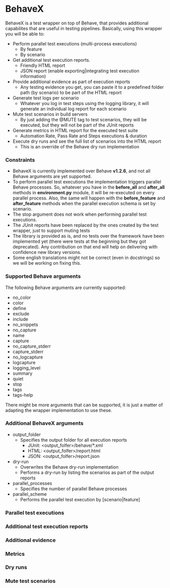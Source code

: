 # BehaveX
BehaveX is a test wrapper on top of Behave, that provides additional capabilites that are useful in testing pipelines.
Basically, using this wrapper you will be able to:
* Perform parallel test executions (multi-process executions)
  * By feature
  * By scenario
* Get additional test execution reports.
  * Friendly HTML report
  * JSON report (enable exporting|integrating test execution information)
* Provide additional evidence as part of execution reports
  * Any testing evidence you get, you can paste it to a predefined folder path (by scenario) to be part of the HTML report
* Generate test logs per scenario
  * Whatever you log in test steps using the logging library, it will generate an individual log report for each scenario
* Mute test scenarios in build servers
  * By just adding the @MUTE tag to test scenarios, they will be executed, but they will not be part of the JUnit reports
* Generate metrics in HTML report for the executed test suite
  * Automation Rate, Pass Rate and Steps executions & duration
* Execute dry runs and see the full list of scenarios into the HTML report
  * This is an override of the Behave dry run implementation

### Constraints

* BehaveX is currently implemented over Behave **v1.2.6**, and not all Behave arguments are yet supported.
* To perform parallel test executions the implementation triggers parallel Behave processes. So, whatever you have in the **before_all** and **after_all** methods in **environment.py** module, it will be re-executed on every parallel process. Also, the same will happen with the **before_feature** and **after_feature** methods when the parallel execution schema is set by scenario.
* The stop argument does not work when performing parallel test executions.
* The JUnit reports have been replaced by the ones created by the test wrapper, just to support muting tests
* The library is provided as is, and no tests over the framework have been implemented yet (there were tests at the beginning but they got deprecated). Any contribution on that end will help on delivering with confidence new library versions.
* Some english translations might not be correct (even in docstrings) so we will be working on fixing this.

### Supported Behave arguments
The following Behave arguments are currently supported:
* no_color
* color
* define
* exclude
* include
* no_snippets
* no_capture
* name
* capture
* no_capture_stderr
* capture_stderr
* no_logcapture
* logcapture
* logging_level
* summary
* quiet
* stop
* tags
* tags-help

There might be more arguments that can be supported, it is just a matter of adapting the wrapper implementation to use these.

### Additional BehaveX arguments

* output_folder
  * Specifies the output folder for all execution reports
    * JUnit: <output_folfer>/behave/*.xml
    * HTML: <output_folfer>/report.html
    * JSON: <output_folfer>/report.json
* dry-run
  * Overwrites the Behave dry-run implementation
  * Performs a dry-run by listing the scenarios as part of the output reports
* parallel_processes
  * Specifies the number of parallel Behave processes
* parallel_scheme
  * Performs the parallel test execution by [scenario|feature]

### Parallel test executions
### Additional test execution reports
### Additional evidence
### Metrics
### Dry runs
### Mute test scenarios
